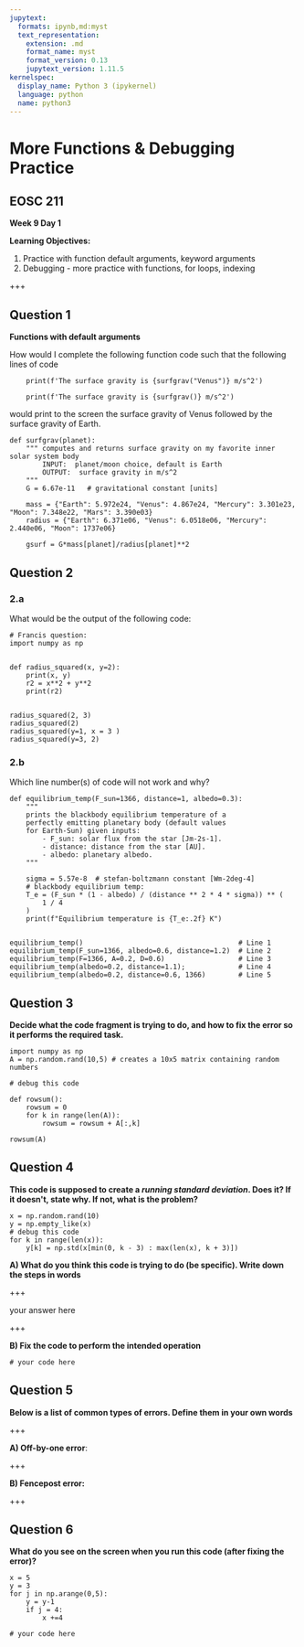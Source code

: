 ```yaml
---
jupytext:
  formats: ipynb,md:myst
  text_representation:
    extension: .md
    format_name: myst
    format_version: 0.13
    jupytext_version: 1.11.5
kernelspec:
  display_name: Python 3 (ipykernel)
  language: python
  name: python3
---
```


# More Functions & Debugging Practice


## EOSC 211

**Week 9 Day 1**

**Learning Objectives:**  
1.  Practice with function default arguments, keyword arguments
2.  Debugging - more practice with functions, for loops, indexing

+++

## Question 1

**Functions with default arguments**

How would I complete the following function code such that the following lines of code 

``` 
    print(f'The surface gravity is {surfgrav("Venus")} m/s^2')
    
    print(f'The surface gravity is {surfgrav()} m/s^2')
```

would print to the screen the surface gravity of Venus followed by the surface gravity of Earth.

```{code-cell} ipython3
def surfgrav(planet):
    """ computes and returns surface gravity on my favorite inner solar system body
        INPUT:  planet/moon choice, default is Earth
        OUTPUT:  surface gravity in m/s^2
    """
    G = 6.67e-11   # gravitational constant [units]
    
    mass = {"Earth": 5.972e24, "Venus": 4.867e24, "Mercury": 3.301e23, "Moon": 7.348e22, "Mars": 3.390e03}
    radius = {"Earth": 6.371e06, "Venus": 6.0518e06, "Mercury": 2.440e06, "Moon": 1737e06}
    
    gsurf = G*mass[planet]/radius[planet]**2
```

## Question 2

### 2.a
What would be the output of the following code:

```{code-cell} ipython3
# Francis question: 
import numpy as np


def radius_squared(x, y=2):
    print(x, y)
    r2 = x**2 + y**2
    print(r2)
        
        
radius_squared(2, 3)
radius_squared(2)
radius_squared(y=1, x = 3 )
radius_squared(y=3, 2)
```

### 2.b


Which line number(s) of code will not work and why?

```{code-cell} ipython3
def equilibrium_temp(F_sun=1366, distance=1, albedo=0.3):
    """
    prints the blackbody equilibrium temperature of a
    perfectly emitting planetary body (default values 
    for Earth-Sun) given inputs:
        - F_sun: solar flux from the star [Jm-2s-1].
        - distance: distance from the star [AU].
        - albedo: planetary albedo.
    """

    sigma = 5.57e-8  # stefan-boltzmann constant [Wm-2deg-4]
    # blackbody equilibrium temp:
    T_e = (F_sun * (1 - albedo) / (distance ** 2 * 4 * sigma)) ** (
        1 / 4
    )  
    print(f"Equilibrium temperature is {T_e:.2f} K")


equilibrium_temp()                                      # Line 1
equilibrium_temp(F_sun=1366, albedo=0.6, distance=1.2)  # Line 2
equilibrium_temp(F=1366, A=0.2, D=0.6)                  # Line 3
equilibrium_temp(albedo=0.2, distance=1.1);             # Line 4
equilibrium_temp(albedo=0.2, distance=0.6, 1366)        # Line 5
```

## Question 3

**Decide what the code fragment is trying to do, and how to fix the error so it performs the required task.**

```{code-cell} ipython3
import numpy as np
A = np.random.rand(10,5) # creates a 10x5 matrix containing random numbers

# debug this code

def rowsum():
    rowsum = 0
    for k in range(len(A)):
        rowsum = rowsum + A[:,k]
        
rowsum(A)
```

## Question 4

**This code is supposed to create a *running standard deviation*. Does it? If it doesn't, state why. If not, what is the problem?**

```{code-cell} ipython3
x = np.random.rand(10)
y = np.empty_like(x)
# debug this code
for k in range(len(x)):
    y[k] = np.std(x[min(0, k - 3) : max(len(x), k + 3)])
```

**A) What do you think this code is trying to do (be specific). Write down the steps in words**

+++

your answer here

+++

**B) Fix the code to perform the intended operation**

```{code-cell} ipython3
# your code here
```

## Question 5

**Below is a list of common types of errors. Define them in your own words**

+++

**A) Off-by-one error**:

+++

**B) Fencepost error:**

+++

## Question 6

**What do you see on the screen when you run this code (after fixing the error)?**

```{code-cell} ipython3
x = 5
y = 3
for j in np.arange(0,5):
    y = y-1
    if j = 4:
        x +=4
```

```{code-cell} ipython3
# your code here
```
